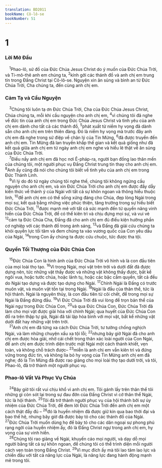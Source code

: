 ```yaml
---
translation: BD2011
bookName: Cô-lô-se 
bookNumber: 51
---
```


<div class="title"><h1>1</h1><h3>Lời Mở Ðầu</h3></div>
<span class="verse co_1_1"> <sup>1</sup>Phao-lô, sứ đồ của Ðức Chúa Jesus Christ do ý muốn của Ðức Chúa Trời, và Ti-mô-thê anh em chúng ta, </span>
<span class="verse co_1_2"><sup>2</sup>kính gởi các thánh đồ và anh chị em trung tín trong Ðấng Christ tại Cô-lô-se. Nguyện xin ân sủng và bình an từ Ðức Chúa Trời, Cha chúng ta, đến cùng anh chị em.<br/></span>
<div class="title"><h3>Cảm Tạ và Cầu Nguyện</h3></div>
<span class="verse co_1_3"> <sup>3</sup>Chúng tôi luôn tạ ơn Ðức Chúa Trời, Cha của Ðức Chúa Jesus Christ, Chúa chúng ta, mỗi khi cầu nguyện cho anh chị em, </span>
<span class="verse co_1_4"><sup>4</sup>vì chúng tôi đã nghe về đức tin của anh chị em trong Ðức Chúa Jesus Christ và tình yêu của anh chị em dành cho tất cả các thánh đồ, </span>
<span class="verse co_1_5"><sup>5</sup>phát xuất từ niềm hy vọng đã dành sẵn cho anh chị em trên thiên đàng. Ðó là niềm hy vọng mà trước đây anh chị em đã nghe trong sứ điệp về chân lý của Tin Mừng, </span>
<span class="verse co_1_6"><sup>6</sup>đã được truyền đến anh chị em. Tin Mừng đã lan truyền khắp thế gian và kết quả giống như đã kết quả giữa anh chị em từ ngày anh chị em nghe và hiểu lẽ thật về ân sủng của Ðức Chúa Trời.<br/></span>
<span class="verse co_1_7"> <sup>7</sup>Ðiều nầy anh chị em đã học nơi Ê-pháp-ra, người bạn đồng lao thân mến của chúng tôi, một người phục vụ Ðấng Christ trung tín thay cho anh chị em. </span>
<span class="verse co_1_8"><sup>8</sup>Anh ấy cũng đã nói cho chúng tôi biết về tình yêu của anh chị em trong Ðức Thánh Linh.<br/></span>
<span class="verse co_1_9"> <sup>9</sup>Vì lý do đó từ ngày chúng tôi nghe thế, chúng tôi không ngừng cầu nguyện cho anh chị em, và xin Ðức Chúa Trời cho anh chị em được đầy dẫy kiến thức về thánh ý của Ngài với tất cả sự khôn ngoan và thông hiểu thuộc linh, </span>
<span class="verse co_1_10"><sup>10</sup>để anh chị em có thể sống xứng đáng cho Chúa, đẹp lòng Ngài trong mọi sự, kết quả bằng những việc phúc thiện, tăng trưởng trong sự hiểu biết Ðức Chúa Trời, </span>
<span class="verse co_1_11"><sup>11</sup>được mạnh mẽ với tất cả sức mạnh đến từ quyền năng vinh hiển của Ðức Chúa Trời, để có thể kiên trì và chịu đựng mọi sự, và vui vẻ </span>
<span class="verse co_1_12"><sup>12</sup>cảm tạ Ðức Chúa Cha, Ðấng đã cho anh chị em đủ điều kiện hưởng phần cơ nghiệp với các thánh đồ trong ánh sáng, </span>
<span class="verse co_1_13"><sup>13</sup>và Ðấng đã giải cứu chúng ta khỏi quyền lực tối tăm và đem chúng ta vào vương quốc của Con yêu dấu của Ngài, </span>
<span class="verse co_1_14"><sup>14</sup>trong Con ấy chúng ta được cứu chuộc, tức được tha tội.<br/></span>
<div class="title"><h3>Quyền Tối Thượng của Ðức Chúa Con</h3></div>
<span class="verse co_1_15"> <sup>15</sup>Ðức Chúa Con là hình ảnh của Ðức Chúa Trời vô hình và là con đầu tiên của mọi loài thọ tạo. </span>
<span class="verse co_1_16"><sup>16</sup>Vì trong Ngài, mọi vật trên trời và dưới đất đã được dựng nên, tức những vật thấy được và những vật không thấy được, bất kể ngôi vua, hoặc tước chúa, hoặc lãnh tụ, hoặc các bậc cầm quyền, tất cả đều do Ngài tạo dựng và được tạo dựng cho Ngài. </span>
<span class="verse co_1_17"><sup>17</sup>Chính Ngài là Ðấng có trước muôn vật, và muôn vật tồn tại trong Ngài. </span>
<span class="verse co_1_18"><sup>18</sup>Ngài là đầu của thân thể, tức là hội thánh. Ngài là nguyên thủy, là con đầu tiên từ cõi chết, để trong mọi sự Ngài là Ðấng đứng đầu. </span>
<span class="verse co_1_19"><sup>19</sup>Vì Ðức Chúa Trời đã vui lòng để trọn bản thể của Ngài ngự trong Ðức Chúa Con, </span>
<span class="verse co_1_20"><sup>20</sup>và qua Ðức Chúa Con, Ðức Chúa Trời đã làm cho mọi vật được giải hòa với chính Ngài; qua huyết của Ðức Chúa Con đổ ra trên thập tự giá, Ngài đã tái lập hòa bình với mọi vật, bất kể những vật dưới đất hay những vật trên trời.<br/></span>
<span class="verse co_1_21"> <sup>21</sup>Anh chị em đã từng xa cách Ðức Chúa Trời, tư tưởng chống nghịch Ngài, và làm những chuyện xấu xa tội lỗi; </span>
<span class="verse co_1_22"><sup>22</sup>nhưng bây giờ Ngài đã cho anh chị em được hòa giải, nhờ cái chết trong thân xác loài người của Con Ngài, để anh chị em được trình diện trước mặt Ngài một cách thánh khiết, vẹn toàn, và không chỗ trách được– </span>
<span class="verse co_1_23"><sup>23</sup>miễn là anh chị em vẫn kiên trì và đứng vững trong đức tin, và không lìa bỏ hy vọng của Tin Mừng anh chị em đã nghe; đó là Tin Mừng đã được rao giảng cho mọi loài thọ tạo dưới trời, và tôi, Phao-lô, đã trở thành một người phục vụ.<br/></span>
<div class="title"><h3>Phao-lô Vất Vả Phục Vụ Chúa</h3></div>
<span class="verse co_1_24"> <sup>24</sup>Bây giờ tôi rất vui chịu khổ vì anh chị em. Tôi gánh lấy trên thân thể tôi những gì còn sót lại trong sự đau đớn của Ðấng Christ vì cớ thân thể Ngài, tức là hội thánh. </span>
<span class="verse co_1_25"><sup>25</sup>Tôi đã trở thành người phục vụ của hội thánh bởi sự ủy nhiệm của Ðức Chúa Trời, để đem lời Ðức Chúa Trời đến anh chị em một cách thật đầy đủ – </span>
<span class="verse co_1_26"><sup>26</sup>đó là huyền nhiệm đã được giữ kín qua bao thời đại và bao thế hệ, nhưng bây giờ đã được bày tỏ cho các thánh đồ của Ngài. </span>
<span class="verse co_1_27"><sup>27</sup>Ðức Chúa Trời muốn dùng họ để bày tỏ cho các dân ngoại sự phong phú rạng ngời của huyền nhiệm ấy, đó là Ðấng Christ ngự trong anh chị em, hy vọng của sự vinh hiển.<br/></span>
<span class="verse co_1_28"> <sup>28</sup>Chúng tôi rao giảng về Ngài, khuyến cáo mọi người, và dạy dỗ mọi người bằng tất cả sự khôn ngoan, để chúng tôi có thể trình diện mỗi người cách vẹn toàn trong Ðấng Christ. </span>
<span class="verse co_1_29"><sup>29</sup>Vì mục đích ấy mà tôi lao tâm lao lực và chiến đấu với tất cả năng lực của Ngài, là năng lực đang hành động mạnh mẽ trong tôi.<br/></span>
